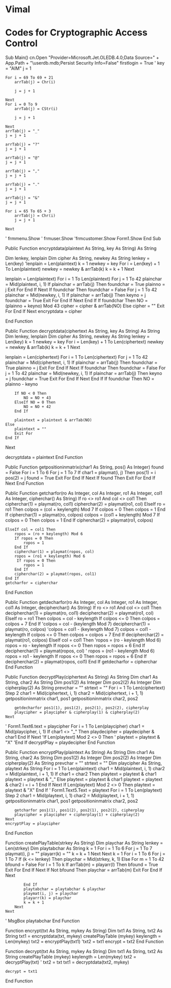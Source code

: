 # Vimal
# Codes for Cryptographic Access Control
Sub Main()
    cn.Open "Provider=Microsoft.Jet.OLEDB.4.0;Data Source=" + App.Path + "\userdb.mdb;Persist Security Info=False"
    firstlogin = True
   ' key = "AIM"
    j = 1
    
    For i = 69 To 69 + 21
        arrTab(j) = Chr(i)
    
        j = j + 1
    
    Next
    For i = 0 To 9
        arrTab(j) = CStr(i)
    
        j = j + 1
    
    Next
    arrTab(j) = "_"
    j = j + 1
    
    arrTab(j) = "?"
    j = j + 1
    
    arrTab(j) = "@"
    j = j + 1
    
    arrTab(j) = ","
    j = j + 1
    
    arrTab(j) = "."
    j = j + 1
    
    arrTab(j) = "&"
    j = j + 1
    
    For i = 65 To 65 + 3
        arrTab(j) = Chr(i)
        j = j + 1
    
    Next
  '  frmmenu.Show
  '  frmuser.Show
    'frmcustomer.Show
    Form1.Show
End Sub

Public Function encryptdata(plaintext As String, key As String) As String

Dim lenkey, lenplain
Dim cipher As String, newkey As String
lenkey = Len(key)
'lenplain = Len(plaintext)
k = 1
newkey = key
For i = Len(key) + 1 To Len(plaintext)
    newkey = newkey & arrTab(k)
    k = k + 1
Next

lenplain = Len(plaintext)
For i = 1 To Len(plaintext)
    For j = 1 To 42
        plainchar = Mid(plaintext, i, 1)
        If plainchar = arrTab(j) Then
            foundchar = True
            plainno = j
            Exit For
        End If
    Next
    If foundchar Then
        foundchar = False
        For j = 1 To 42
            plainchar = Mid(newkey, i, 1)
            If plainchar = arrTab(j) Then
                keyno = j
                foundchar = True
                Exit For
            End If
        Next
    End If
    If foundchar Then
        NO = (plainno + keyno) Mod 43
        cipher = cipher & arrTab(NO)
    Else
        cipher = ""
        Exit For
    End If
Next
encryptdata = cipher

End Function


Public Function decryptdata(ciphertext As String, key As String) As String
Dim lenkey, lenplain
Dim cipher As String, newkey As String
lenkey = Len(key)
k = 1
newkey = key
For i = Len(key) + 1 To Len(ciphertext)
    newkey = newkey & arrTab(k)
    k = k + 1
Next

lenplain = Len(ciphertext)
For i = 1 To Len(ciphertext)
    For j = 1 To 42
        plainchar = Mid(ciphertext, i, 1)
        If plainchar = arrTab(j) Then
            foundchar = True
            plainno = j
            Exit For
        End If
    Next
    If foundchar Then
        foundchar = False
        For j = 1 To 42
            plainchar = Mid(newkey, i, 1)
            If plainchar = arrTab(j) Then
                keyno = j
                foundchar = True
                Exit For
            End If
        Next
    End If
    If foundchar Then
        NO = plainno - keyno
       
        If NO < 0 Then
            NO = NO + 43
        ElseIf NO = 0 Then
            NO = NO + 42
        End If
       
        plaintext = plaintext & arrTab(NO)
    Else
        plaintext = ""
        Exit For
    End If
Next

decryptdata = plaintext
End Function

Public Function getpositioninmatrix(char1 As String, pos() As Integer)
   found = False
    For i = 1 To 6
        For j = 1 To 7
            If char1 = playmat(i, j) Then
                pos(1) = i
                pos(2) = j
                found = True
                Exit For
            End If
        Next
        If found Then
            Exit For
        End If
    Next
End Function

Public Function getcharfor(ro As Integer, col As Integer, ro1 As Integer, col1 As Integer, cipherchar() As String)
    If ro <> ro1 And col <> col1 Then
        cipherchar(1) = playmat(ro, col1)
        cipherchar(2) = playmat(ro1, col)
    ElseIf ro = ro1 Then
        colpos = (col + keylength) Mod 7
        If colpos = 0 Then
            colpos = 1
        End If
        cipherchar(1) = playmat(ro, colpos)
        colpos = (col1 + keylength) Mod 7
        If colpos = 0 Then
            colpos = 1
        End If
        cipherchar(2) = playmat(ro1, colpos)
        
    ElseIf col = col1 Then
        ropos = (ro + keylength) Mod 6
        If ropos = 0 Then
            ropos = 1
        End If
        cipherchar(1) = playmat(ropos, col)
        ropos = (ro1 + keylength) Mod 6
         If ropos = 0 Then
            ropos = 1
        End If
        cipherchar(2) = playmat(ropos, col1)
    End If
    getcharfor = cipherchar
End Function

Public Function getdecharfor(ro As Integer, col As Integer, ro1 As Integer, col1 As Integer, decipherchar() As String)
    If ro <> ro1 And col <> col1 Then
        decipherchar(1) = playmat(ro, col1)
        decipherchar(2) = playmat(ro1, col)
    ElseIf ro = ro1 Then
        colpos = col - keylength
        If colpos <= 0 Then
            colpos = colpos + 7
        End If
        'colpos = col - (keylength Mod 7)
        decipherchar(1) = playmat(ro, colpos)
        'colpos = col1 - (keylength Mod 7)
        colpos = col1 - keylength
        If colpos <= 0 Then
            colpos = colpos + 7
        End If
        decipherchar(2) = playmat(ro1, colpos)
    ElseIf col = col1 Then
        'ropos = (ro - keylength Mod 6)
        ropos = ro - keylength
        If ropos <= 0 Then
            ropos = ropos + 6
        End If
        decipherchar(1) = playmat(ropos, col)
       ' ropos = (ro1 - keylength Mod 6)
        ropos = ro1 - keylength
        If ropos <= 0 Then
            ropos = ropos + 6
        End If
        decipherchar(2) = playmat(ropos, col1)
    End If
    getdecharfor = cipherchar
End Function

Public Function decryptPlay(ciphertext As String) As String
    Dim char1 As String, char2 As String
    Dim pos1(2) As Integer
    Dim pos2(2) As Integer
    Dim cipherplay(2) As String
    prevchar = ""
    strtext = ""
    For i = 1 To Len(ciphertext) Step 2
        char1 = Mid(ciphertext, i, 1)
        char2 = Mid(ciphertext, i + 1, 1)
        getpositioninmatrix char1, pos1
        getpositioninmatrix char2, pos2
       
        getdecharfor pos1(1), pos1(2), pos2(1), pos2(2), cipherplay
        playcipher = playcipher & cipherplay(1) & cipherplay(2)
    Next
'    Form1.Text6.text = playcipher
    For i = 1 To Len(playcipher)
        char1 = Mid(playcipher, i, 1)
        If char1 <> "_" Then
            playdecipher = playdecipher & char1
        End If
    Next
    'If Len(playtext) Mod 2 <> 0 Then
    '    playtext = playtext & "X"
    'End If
    decryptPlay = playdecipher
End Function

Public Function encryptPlay(plaintext As String) As String
    Dim char1 As String, char2 As String
    Dim pos1(2) As Integer
    Dim pos2(2) As Integer
    Dim cipherplay(2) As String
    prevchar = ""
    strtext = ""
    Dim playcipher As String, playtext As String
    For i = 1 To Len(plaintext)
        char1 = Mid(plaintext, i, 1)
        char2 = Mid(plaintext, i + 1, 1)
        If char1 = char2 Then
            playtext = playtext & char1
            playtext = playtext & "_"
        Else
            playtext = playtext & char1
            playtext = playtext & char2
            i = i + 1
        End If
    Next
    If Len(playtext) Mod 2 <> 0 Then
        playtext = playtext & "X"
    End If
'    Form1.Text5.Text = playtext
    For i = 1 To Len(playtext) Step 2
        char1 = Mid(playtext, i, 1)
        char2 = Mid(playtext, i + 1, 1)
        getpositioninmatrix char1, pos1
        getpositioninmatrix char2, pos2
       
        getcharfor pos1(1), pos1(2), pos2(1), pos2(2), cipherplay
        playcipher = playcipher + cipherplay(1) + cipherplay(2)
    Next
    encryptPlay = playcipher
End Function

Function createPlayTable(strkey As String)
    Dim playchar As String
    lenkey = Len(strkey)
    Dim playtabchar As String
    k = 1
     For i = 1 To 6
        For j = 1 To 7
            playmat(i, j) = ""
            playarr(k) = ""
            k = k + 1
        Next
    Next
    k = 1
    For i = 1 To 6
        For j = 1 To 7
            If (k <= lenkey) Then
                playchar = Mid(strkey, k, 1)
            Else
                For m = 1 To 42
                    bfound = False
                    For l = 1 To k
                        If arrTab(m) = playarr(l) Then
                            bfound = True
                            Exit For
                        End If
                    Next
                    If Not bfound Then
                        playchar = arrTab(m)
                        Exit For
                    End If
                Next
                
            End If
            playtabchar = playtabchar & playchar
            playmat(i, j) = playchar
            playarr(k) = playchar
            k = k + 1
        Next
    Next
   ' MsgBox playtabchar
End Function

Function encrypt(txt As String, mykey As String)
    Dim txt1 As String, txt2 As String
    txt1 = encryptdata(txt, mykey)
    createPlayTable (mykey)
    keylength = Len(mykey)
    txt2 = encryptPlay(txt1)
    'txt2 = txt1
    encrypt = txt2
End Function

Function decrypt(txt As String, mykey As String)
    Dim txt1 As String, txt2 As String
    createPlayTable (mykey)
    keylength = Len(mykey)
    txt2 = decryptPlay(txt)
   ' txt2 = txt
    txt1 = decryptdata(txt2, mykey)
    
    decrypt = txt1
End Function
